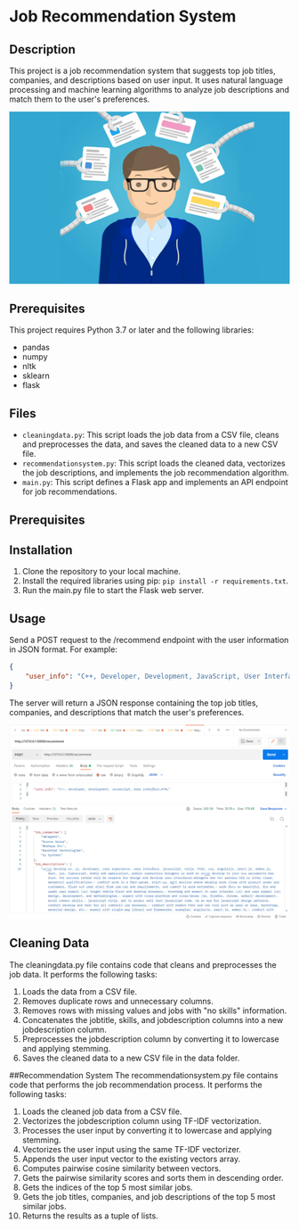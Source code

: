 # Job Recommendation System

## Description
This project is a job recommendation system that suggests top job titles, companies, and descriptions based on user input. It uses natural language processing and machine learning algorithms to analyze job descriptions and match them to the user's preferences.

![Example image](capture2.jpg)
## Prerequisites
This project requires Python 3.7 or later and the following libraries:
- pandas
- numpy
- nltk
- sklearn
- flask

## Files
- `cleaningdata.py`: This script loads the job data from a CSV file, cleans and preprocesses the data, and saves the cleaned data to a new CSV file.
- `recommendationsystem.py`: This script loads the cleaned data, vectorizes the job descriptions, and implements the job recommendation algorithm.
- `main.py`: This script defines a Flask app and implements an API endpoint for job recommendations.

## Prerequisites

## Installation
1. Clone the repository to your local machine.
2. Install the required libraries using pip: `pip install -r requirements.txt`.
3. Run the main.py file to start the Flask web server.

## Usage
Send a POST request to the /recommend endpoint with the user information in JSON format. For example:
```json
{
    "user_info": "C++, Developer, Development, JavaScript, User Interface, HTML"
}
```

The server will return a JSON response containing the top job titles, companies, and descriptions that match the user's preferences.


![Example image](capture.png)
## Cleaning Data
The cleaningdata.py file contains code that cleans and preprocesses the job data. It performs the following tasks:
1. Loads the data from a CSV file.
2. Removes duplicate rows and unnecessary columns.
3. Removes rows with missing values and jobs with "no skills" information.
4. Concatenates the jobtitle, skills, and jobdescription columns into a new jobdescription column.
5. Preprocesses the jobdescription column by converting it to lowercase and applying stemming.
6. Saves the cleaned data to a new CSV file in the data folder.

##Recommendation System
The recommendationsystem.py file contains code that performs the job recommendation process. It performs the following tasks:

1. Loads the cleaned job data from a CSV file.
2. Vectorizes the jobdescription column using TF-IDF vectorization.
3. Processes the user input by converting it to lowercase and applying stemming.
4. Vectorizes the user input using the same TF-IDF vectorizer.
5. Appends the user input vector to the existing vectors array.
6. Computes pairwise cosine similarity between vectors.
7. Gets the pairwise similarity scores and sorts them in descending order.
8. Gets the indices of the top 5 most similar jobs.
9. Gets the job titles, companies, and job descriptions of the top 5 most similar jobs.
10. Returns the results as a tuple of lists.

